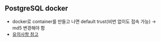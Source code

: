## PostgreSQL docker
- docker로 container를 만들고 나면 default trust(비번 없이도 접속 가능) -> md5 변경해야 함
- [유의사항 참고](../postgres_hints.md)
